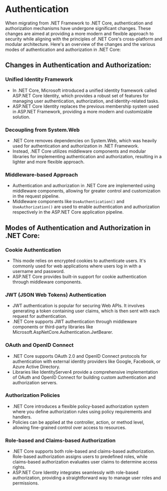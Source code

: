 # Authentication

When migrating from .NET Framework to .NET Core, authentication and authorization mechanisms have undergone significant changes. These changes are aimed at providing a more modern and flexible approach to security while aligning with the principles of .NET Core's cross-platform and modular architecture. Here's an overview of the changes and the various modes of authentication and authorization in .NET Core:

## Changes in Authentication and Authorization:

### Unified Identity Framework

- In .NET Core, Microsoft introduced a unified identity framework called ASP.NET Core Identity, which provides a robust set of features for managing user authentication, authorization, and identity-related tasks.
- ASP.NET Core Identity replaces the previous membership system used in ASP.NET Framework, providing a more modern and customizable solution.

### Decoupling from System.Web
- .NET Core removes dependencies on System.Web, which was heavily used for authentication and authorization in .NET Framework.
- Instead, .NET Core utilizes middleware components and modular libraries for implementing authentication and authorization, resulting in a lighter and more flexible approach.

### Middleware-based Approach
- Authentication and authorization in .NET Core are implemented using middleware components, allowing for greater control and customization in the request pipeline.
- Middleware components like `UseAuthentication()` and `UseAuthorization()` are used to enable authentication and authorization respectively in the ASP.NET Core application pipeline.

## Modes of Authentication and Authorization in .NET Core:

### Cookie Authentication
- This mode relies on encrypted cookies to authenticate users. It's commonly used for web applications where users log in with a username and password.
- ASP.NET Core provides built-in support for cookie authentication through middleware components.

### JWT (JSON Web Tokens) Authentication
   - JWT authentication is popular for securing Web APIs. It involves generating a token containing user claims, which is then sent with each request for authentication.
   - .NET Core supports JWT authentication through middleware components or third-party libraries like Microsoft.AspNetCore.Authentication.JwtBearer.

### OAuth and OpenID Connect
- .NET Core supports OAuth 2.0 and OpenID Connect protocols for authentication with external identity providers like Google, Facebook, or Azure Active Directory.
- Libraries like IdentityServer4 provide a comprehensive implementation of OAuth and OpenID Connect for building custom authentication and authorization servers.

### Authorization Policies
- .NET Core introduces a flexible policy-based authorization system where you define authorization rules using policy requirements and handlers.
- Policies can be applied at the controller, action, or method level, allowing fine-grained control over access to resources.

### Role-based and Claims-based Authorization
- .NET Core supports both role-based and claims-based authorization. Role-based authorization assigns users to predefined roles, while claims-based authorization evaluates user claims to determine access rights.
- ASP.NET Core Identity integrates seamlessly with role-based authorization, providing a straightforward way to manage user roles and permissions.